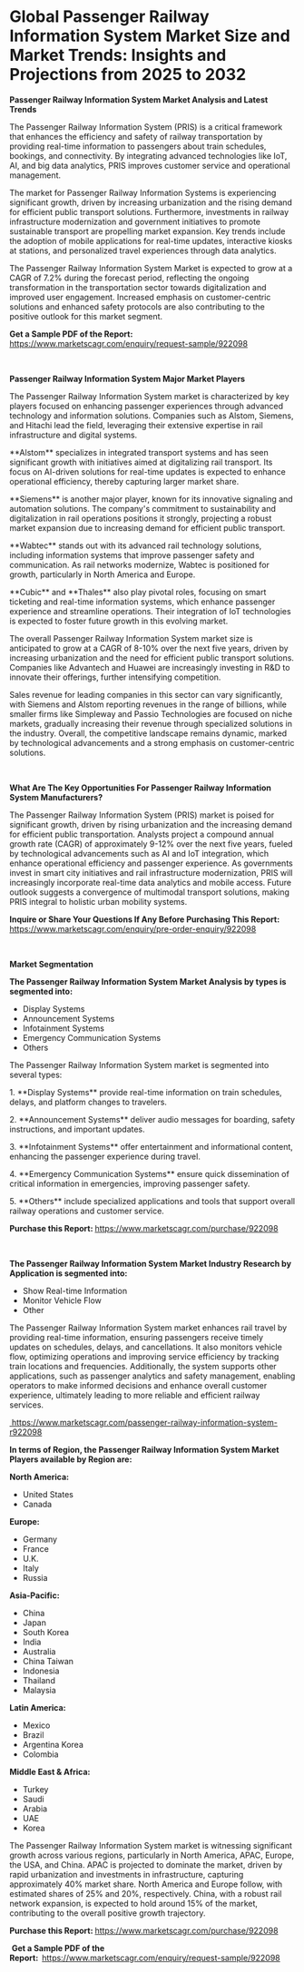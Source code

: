 <p><h1>Global Passenger Railway Information System Market Size and Market Trends: Insights and Projections from 2025 to 2032</h1></p><p><strong>Passenger Railway Information System Market Analysis and Latest Trends</strong></p>
<p><p>The Passenger Railway Information System (PRIS) is a critical framework that enhances the efficiency and safety of railway transportation by providing real-time information to passengers about train schedules, bookings, and connectivity. By integrating advanced technologies like IoT, AI, and big data analytics, PRIS improves customer service and operational management. </p><p>The market for Passenger Railway Information Systems is experiencing significant growth, driven by increasing urbanization and the rising demand for efficient public transport solutions. Furthermore, investments in railway infrastructure modernization and government initiatives to promote sustainable transport are propelling market expansion. Key trends include the adoption of mobile applications for real-time updates, interactive kiosks at stations, and personalized travel experiences through data analytics.</p><p>The Passenger Railway Information System Market is expected to grow at a CAGR of 7.2% during the forecast period, reflecting the ongoing transformation in the transportation sector towards digitalization and improved user engagement. Increased emphasis on customer-centric solutions and enhanced safety protocols are also contributing to the positive outlook for this market segment.</p></p>
<p><strong>Get a Sample PDF of the Report:&nbsp;</strong> <a href="https://www.marketscagr.com/enquiry/request-sample/922098?utm_campaign=3369&utm_medium=2&utm_source=Github&utm_content=ia&utm_term=18042025&utm_id=passenger-railway-information-system">https://www.marketscagr.com/enquiry/request-sample/922098</a></p>
<p>&nbsp;</p>
<p><strong>Passenger Railway Information System Major Market Players</strong></p>
<p><p>The Passenger Railway Information System market is characterized by key players focused on enhancing passenger experiences through advanced technology and information solutions. Companies such as Alstom, Siemens, and Hitachi lead the field, leveraging their extensive expertise in rail infrastructure and digital systems.</p><p>**Alstom** specializes in integrated transport systems and has seen significant growth with initiatives aimed at digitalizing rail transport. Its focus on AI-driven solutions for real-time updates is expected to enhance operational efficiency, thereby capturing larger market share.</p><p>**Siemens** is another major player, known for its innovative signaling and automation solutions. The company's commitment to sustainability and digitalization in rail operations positions it strongly, projecting a robust market expansion due to increasing demand for efficient public transport.</p><p>**Wabtec** stands out with its advanced rail technology solutions, including information systems that improve passenger safety and communication. As rail networks modernize, Wabtec is positioned for growth, particularly in North America and Europe.</p><p>**Cubic** and **Thales** also play pivotal roles, focusing on smart ticketing and real-time information systems, which enhance passenger experience and streamline operations. Their integration of IoT technologies is expected to foster future growth in this evolving market.</p><p>The overall Passenger Railway Information System market size is anticipated to grow at a CAGR of 8-10% over the next five years, driven by increasing urbanization and the need for efficient public transport solutions. Companies like Advantech and Huawei are increasingly investing in R&D to innovate their offerings, further intensifying competition.</p><p>Sales revenue for leading companies in this sector can vary significantly, with Siemens and Alstom reporting revenues in the range of billions, while smaller firms like Simpleway and Passio Technologies are focused on niche markets, gradually increasing their revenue through specialized solutions in the industry. Overall, the competitive landscape remains dynamic, marked by technological advancements and a strong emphasis on customer-centric solutions.</p></p>
<p>&nbsp;</p>
<p><strong>What Are The Key Opportunities For Passenger Railway Information System Manufacturers?</strong></p>
<p><p>The Passenger Railway Information System (PRIS) market is poised for significant growth, driven by rising urbanization and the increasing demand for efficient public transportation. Analysts project a compound annual growth rate (CAGR) of approximately 9-12% over the next five years, fueled by technological advancements such as AI and IoT integration, which enhance operational efficiency and passenger experience. As governments invest in smart city initiatives and rail infrastructure modernization, PRIS will increasingly incorporate real-time data analytics and mobile access. Future outlook suggests a convergence of multimodal transport solutions, making PRIS integral to holistic urban mobility systems.</p></p>
<p><strong>Inquire or Share Your Questions If Any Before Purchasing This Report:</strong> <a href="https://www.marketscagr.com/enquiry/pre-order-enquiry/922098?utm_campaign=3369&utm_medium=2&utm_source=Github&utm_content=ia&utm_term=18042025&utm_id=passenger-railway-information-system">https://www.marketscagr.com/enquiry/pre-order-enquiry/922098</a></p>
<p>&nbsp;</p>
<p><strong>Market Segmentation</strong></p>
<p><strong>The Passenger Railway Information System Market Analysis by types is segmented into:</strong></p>
<p><ul><li>Display Systems</li><li>Announcement Systems</li><li>Infotainment Systems</li><li>Emergency Communication Systems</li><li>Others</li></ul></p>
<p><p>The Passenger Railway Information System market is segmented into several types: </p><p>1. **Display Systems** provide real-time information on train schedules, delays, and platform changes to travelers.</p><p>2. **Announcement Systems** deliver audio messages for boarding, safety instructions, and important updates.</p><p>3. **Infotainment Systems** offer entertainment and informational content, enhancing the passenger experience during travel.</p><p>4. **Emergency Communication Systems** ensure quick dissemination of critical information in emergencies, improving passenger safety.</p><p>5. **Others** include specialized applications and tools that support overall railway operations and customer service.</p></p>
<p><strong>Purchase this Report:&nbsp;</strong><a href="https://www.marketscagr.com/purchase/922098?utm_campaign=3369&utm_medium=2&utm_source=Github&utm_content=ia&utm_term=18042025&utm_id=passenger-railway-information-system">https://www.marketscagr.com/purchase/922098</a></p>
<p>&nbsp;</p>
<p><strong>The Passenger Railway Information System Market Industry Research by Application is segmented into:</strong></p>
<p><ul><li>Show Real-time Information</li><li>Monitor Vehicle Flow</li><li>Other</li></ul></p>
<p><p>The Passenger Railway Information System market enhances rail travel by providing real-time information, ensuring passengers receive timely updates on schedules, delays, and cancellations. It also monitors vehicle flow, optimizing operations and improving service efficiency by tracking train locations and frequencies. Additionally, the system supports other applications, such as passenger analytics and safety management, enabling operators to make informed decisions and enhance overall customer experience, ultimately leading to more reliable and efficient railway services.</p></p>
<p><a href="https://www.marketscagr.com/passenger-railway-information-system-r922098?utm_campaign=3369&utm_medium=2&utm_source=Github&utm_content=ia&utm_term=18042025&utm_id=passenger-railway-information-system">&nbsp;https://www.marketscagr.com/passenger-railway-information-system-r922098</a></p>
<p><strong>In terms of Region, the Passenger Railway Information System Market Players available by Region are:</strong></p>
<p>
    <p> <strong> North America: </strong>
        <ul>
            <li>United States</li>
            <li>Canada</li>
        </ul>
        </p> 
    <p> <strong> Europe: </strong>
        <ul>
            <li>Germany</li>
            <li>France</li>
            <li>U.K.</li>
            <li>Italy</li>
            <li>Russia</li>
        </ul>
        </p> 
    <p> <strong> Asia-Pacific: </strong>
        <ul>
            <li>China</li>
            <li>Japan</li>
            <li>South Korea</li>
            <li>India</li>
            <li>Australia</li>
            <li>China Taiwan</li>
            <li>Indonesia</li>
            <li>Thailand</li>
            <li>Malaysia</li>
        </ul>
        </p> 
    <p> <strong> Latin America: </strong>
        <ul>
            <li>Mexico</li>
            <li>Brazil</li>
            <li>Argentina Korea</li>
            <li>Colombia</li>
        </ul>
        </p> 
    <p> <strong> Middle East & Africa: </strong>
        <ul>
            <li>Turkey</li>
            <li>Saudi</li>
            <li>Arabia</li>
            <li>UAE</li>
            <li>Korea</li>
        </ul>
    </p>
    </p>
<p><p>The Passenger Railway Information System market is witnessing significant growth across various regions, particularly in North America, APAC, Europe, the USA, and China. APAC is projected to dominate the market, driven by rapid urbanization and investments in infrastructure, capturing approximately 40% market share. North America and Europe follow, with estimated shares of 25% and 20%, respectively. China, with a robust rail network expansion, is expected to hold around 15% of the market, contributing to the overall positive growth trajectory.</p></p>
<p><strong>Purchase this Report: </strong><a href="https://www.marketscagr.com/purchase/922098?utm_campaign=3369&utm_medium=2&utm_source=Github&utm_content=ia&utm_term=18042025&utm_id=passenger-railway-information-system">https://www.marketscagr.com/purchase/922098</a></p>
<p>&nbsp;<strong>Get a Sample PDF of the Report:&nbsp;&nbsp;</strong><a href="https://www.marketscagr.com/enquiry/request-sample/922098?utm_campaign=3369&utm_medium=2&utm_source=Github&utm_content=ia&utm_term=18042025&utm_id=passenger-railway-information-system">https://www.marketscagr.com/enquiry/request-sample/922098</a></p>
<p><strong></strong></p>
<p><p></p><p></p><p></p></p>